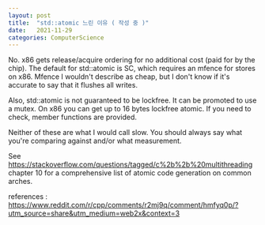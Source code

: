 ```yaml
---
layout: post
title:  "std::atomic 느린 이유 ( 작성 중 )"
date:   2021-11-29
categories: ComputerScience
---
```


No. x86 gets release/acquire ordering for no additional cost (paid for by the chip). The default for std::atomic is SC, which requires an mfence for stores on x86. Mfence I wouldn't describe as cheap, but I don't know if it's accurate to say that it flushes all writes.

Also, std::atomic is not guaranteed to be lockfree. It can be promoted to use a mutex. On x86 you can get up to 16 bytes lockfree atomic. If you need to check, member functions are provided.

Neither of these are what I would call slow. You should always say what you're comparing against and/or what measurement.

See https://stackoverflow.com/questions/tagged/c%2b%2b%20multithreading chapter 10 for a comprehensive list of atomic code generation on common arches.

references : https://www.reddit.com/r/cpp/comments/r2mj9q/comment/hmfyq0p/?utm_source=share&utm_medium=web2x&context=3
